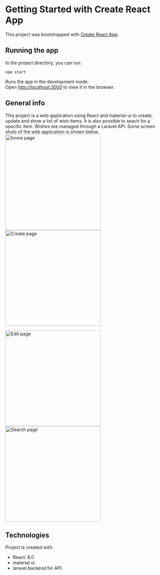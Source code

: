 # Getting Started with Create React App

This project was bootstrapped with [Create React App](https://github.com/facebook/create-react-app).

## Running the app

In the project directory, you can run:

```npm start```

Runs the app in the development mode.\
Open [http://localhost:3000](http://localhost:3000) to view it in the browser.



## General info
This project is a web application using React and material-ui to create, update and show a list of wish items. It is also possible to seach for a specific item. Wishes are managed through a Laravel API. Some screen shots of the web application is shown below.
<br/>
<img src="./screenshots/mainpage.png" alt="home page" style="width:300px;"/>
<br/>
<img src="./screenshots/create.png" alt="Create page" style="width:300px;"/>
<br/>

<img src="./screenshots/edit.png" alt="Edit page" style="width:300px;"/>
<br/>
<img src="./screenshots/search.png" alt="Search page" style="width:300px;"/>
<br/>

## Technologies
Project is created with:
* React: 8.0
* material ui
* laravel backend for API.
